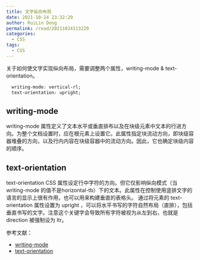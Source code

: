 ```yaml
---
title: 文字纵向布局
date: 2021-10-24 23:32:29
author: RuiLin Dong
permalink: /read/20211024113229
categories: 
  - CSS
tags: 
  - CSS
---
```

关于如何使文字实现纵向布局，需要调整两个属性，writing-mode & text-orientation。
<!-- more -->
```css
  writing-mode: vertical-rl;
  text-orientation: upright;
```
## writing-mode
 writing-mode 属性定义了文本水平或垂直排布以及在块级元素中文本的行进方向。为整个文档设置时，应在根元素上设置它。此属性指定块流动方向，即块级容器堆叠的方向，以及行内内容在块级容器中的流动方向。因此，它也确定块级内容的顺序。
 
## text-orientation
text-orientation CSS 属性设定行中字符的方向。但它仅影响纵向模式（当 writing-mode 的值不是horizontal-tb）下的文本。此属性在控制使用竖排文字的语言的显示上很有作用，也可以用来构建垂直的表格头。
通过将元素的 text-orientation 属性设置为 upright ，可以将水平书写的字符自然布局（直排），包括垂直书写的文字。注意这个关键字会导致所有字符被视为从左到右，也就是 direction 被强制设为 ltr。


参考文献：
- [writing-mode](https://developer.mozilla.org/zh-CN/docs/Web/CSS/writing-mode)
- [text-orientation](https://developer.mozilla.org/zh-CN/docs/Web/CSS/text-orientation)
